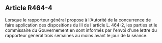 Article R464-4
----
Lorsque le rapporteur général propose à l'Autorité de la concurrence de faire
application des dispositions du III de l'article L. 464-2, les parties et le
commissaire du Gouvernement en sont informés par l'envoi d'une lettre du
rapporteur général trois semaines au moins avant le jour de la séance.
